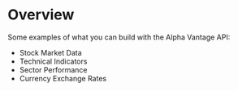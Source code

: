 # Overview

Some examples of what you can build with the Alpha Vantage API:

- Stock Market Data
- Technical Indicators
- Sector Performance
- Currency Exchange Rates
